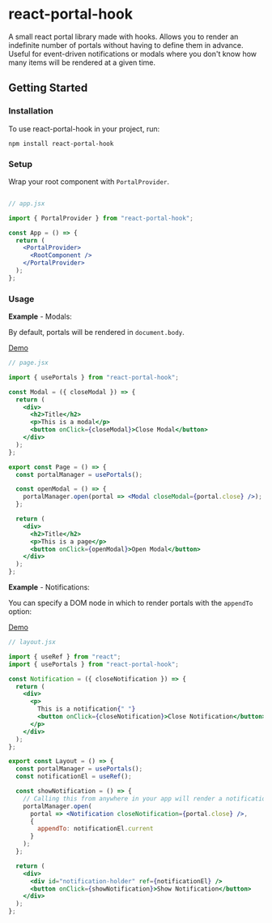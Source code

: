 # react-portal-hook

A small react portal library made with hooks. Allows you to render an indefinite number of portals without having to define them in advance. Useful for event-driven notifications or modals where you don't know how many items will be rendered at a given time.

## Getting Started

### Installation

To use react-portal-hook in your project, run:

```shell script
npm install react-portal-hook
```

### Setup

Wrap your root component with `PortalProvider`.

```jsx

// app.jsx

import { PortalProvider } from "react-portal-hook";

const App = () => {
  return (
    <PortalProvider>
      <RootComponent />
    </PortalProvider>
  );
};
```

### Usage

**Example** - Modals:

By default, portals will be rendered in `document.body`.

[Demo](https://codesandbox.io/s/react-portal-hook-modal-example-iow95)

```jsx
// page.jsx

import { usePortals } from "react-portal-hook";

const Modal = ({ closeModal }) => {
  return (
    <div>
      <h2>Title</h2>
      <p>This is a modal</p>
      <button onClick={closeModal}>Close Modal</button>
    </div>
  );
};

export const Page = () => {
  const portalManager = usePortals();

  const openModal = () => {
    portalManager.open(portal => <Modal closeModal={portal.close} />);
  };

  return (
    <div>
      <h2>Title</h2>
      <p>This is a page</p>
      <button onClick={openModal}>Open Modal</button>
    </div>
  );
};
```

**Example** - Notifications:

You can specify a DOM node in which to render portals with the `appendTo` option:

[Demo](https://codesandbox.io/s/react-portal-hook-notifications-example-os1b4)

```jsx
// layout.jsx

import { useRef } from "react";
import { usePortals } from "react-portal-hook";

const Notification = ({ closeNotification }) => {
  return (
    <div>
      <p>
        This is a notification{" "}
        <button onClick={closeNotification}>Close Notification</button>
      </p>
    </div>
  );
};

export const Layout = () => {
  const portalManager = usePortals();
  const notificationEl = useRef();

  const showNotification = () => {
    // Calling this from anywhere in your app will render a notification
    portalManager.open(
      portal => <Notification closeNotification={portal.close} />,
      {
        appendTo: notificationEl.current
      }
    );
  };

  return (
    <div>
      <div id="notification-holder" ref={notificationEl} />
      <button onClick={showNotification}>Show Notification</button>
    </div>
  );
};
```
